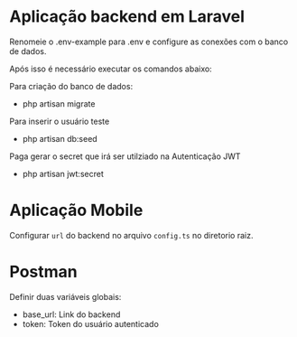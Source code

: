 # Aplicação backend em Laravel

Renomeie o .env-example para .env e configure as conexões com o banco de dados.

Após isso é necessário executar os comandos abaixo:

Para criação do banco de dados:
- php artisan migrate

Para inserir o usuário teste
- php artisan db:seed

Paga gerar o secret que irá ser utilziado na Autenticação JWT
- php artisan jwt:secret

# Aplicação Mobile

Configurar `url` do backend no arquivo `config.ts` no diretorio raiz.

# Postman
Definir duas variáveis globais: 
- base_url: Link do backend
- token: Token do usuário autenticado